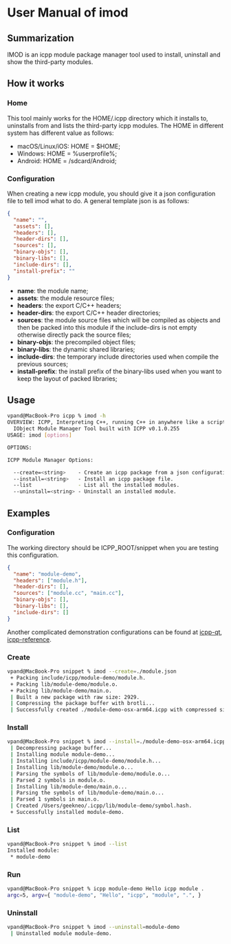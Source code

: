 # User Manual of imod
## Summarization
IMOD is an icpp module package manager tool used to install, uninstall and show the third-party modules.

## How it works
### Home
This tool mainly works for the HOME/.icpp directory which it installs to, uninstalls from and lists the third-party icpp modules. The HOME in different system has different value as follows:
 * macOS/Linux/iOS: HOME = $HOME;
 * Windows: HOME = %userprofile%;
 * Android: HOME = /sdcard/Android;

### Configuration
When creating a new icpp module, you should give it a json configuration file to tell imod what to do. A general template json is as follows:
```json
{
  "name": "",
  "assets": [],
  "headers": [],
  "header-dirs": [],
  "sources": [],
  "binary-objs": [],
  "binary-libs": [],
  "include-dirs": [],
  "install-prefix": ""
}
```

 * **name**: the module name;
 * **assets**: the module resource files;
 * **headers**: the export C/C++ headers;
 * **header-dirs**: the export C/C++ header directories;
 * **sources**: the module source files which will be compiled as objects and then be packed into this module if the include-dirs is not empty otherwise directly pack the source files;
 * **binary-objs**: the precompiled object files;
 * **binary-libs**: the dynamic shared libraries;
 * **include-dirs**: the temporary include directories used when compile the previous sources;
 * **install-prefix**: the install prefix of the binary-libs used when you want to keep the layout of packed libraries;

## Usage
```sh
vpand@MacBook-Pro icpp % imod -h                
OVERVIEW: ICPP, Interpreting C++, running C++ in anywhere like a script.
  IObject Module Manager Tool built with ICPP v0.1.0.255
USAGE: imod [options]

OPTIONS:

ICPP Module Manager Options:

  --create=<string>    - Create an icpp package from a json configuration file.
  --install=<string>   - Install an icpp package file.
  --list               - List all the installed modules.
  --uninstall=<string> - Uninstall an installed module.
```

## Examples
### Configuration
The working directory should be ICPP_ROOT/snippet when you are testing this configuration.
```json
{
  "name": "module-demo",
  "headers": ["module.h"],
  "header-dirs": [],
  "sources": ["module.cc", "main.cc"],
  "binary-objs": [],
  "binary-libs": [],
  "include-dirs": []
}
```
Another complicated demonstration configurations can be found at [icpp-qt](https://github.com/vpand/icpp-qt/blob/main/qt-osx.json), [icpp-reference](https://github.com/vpand/icpp-reference).

### Create
```sh
vpand@MacBook-Pro snippet % imod --create=./module.json
 + Packing include/icpp/module-demo/module.h.
 + Packing lib/module-demo/module.o.
 + Packing lib/module-demo/main.o.
 | Built a new package with raw size: 2929.
 | Compressing the package buffer with brotli...
 | Successfully created ./module-demo-osx-arm64.icpp with compressed size: 1147.
```

### Install
```sh
vpand@MacBook-Pro snippet % imod --install=./module-demo-osx-arm64.icpp
 | Decompressing package buffer...
 | Installing module module-demo...
 | Installing include/icpp/module-demo/module.h...
 | Installing lib/module-demo/module.o...
 | Parsing the symbols of lib/module-demo/module.o...
 | Parsed 2 symbols in module.o.
 | Installing lib/module-demo/main.o...
 | Parsing the symbols of lib/module-demo/main.o...
 | Parsed 1 symbols in main.o.
 | Created /Users/geekneo/.icpp/lib/module-demo/symbol.hash.
 + Successfully installed module-demo.
```

### List
```sh
vpand@MacBook-Pro snippet % imod --list                                
Installed module:
 * module-demo
```

### Run
```sh
vpand@MacBook-Pro snippet % icpp module-demo Hello icpp module .
argc=5, argv={ "module-demo", "Hello", "icpp", "module", ".", }
```

### Uninstall
```sh
vpand@MacBook-Pro snippet % imod --uninstall=module-demo        
 | Uninstalled module module-demo.
```
